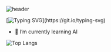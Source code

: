 ![header](https://capsule-render.vercel.app/api?type=slice)

[![Typing SVG](https://readme-typing-svg.demolab.com/?lines=Welcome+to+jinurumi's+github;)](https://git.io/typing-svg)
- 🌱 I’m currently learning AI

![Top Langs](https://github-readme-stats.vercel.app/api/top-langs/?username=jinurumi&layout=compact)

<!--
**jinurumi/jinurumi** is a ✨ _special_ ✨ repository because its `README.md` (this file) appears on your GitHub profile.


- 🔭 I’m currently working on ...
- 🌱 I’m currently learning ...
- 👯 I’m looking to collaborate on ...
- 🤔 I’m looking for help with ...
- 💬 Ask me about ...
- 📫 How to reach me: ...
- 😄 Pronouns: ...
- ⚡ Fun fact: ...
-->
